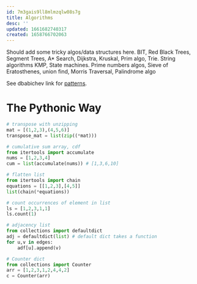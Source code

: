 ```yaml
---
id: 7m3gais9ll8mlmzqlw08s7g
title: Algorithms
desc: ''
updated: 1661682740317
created: 1658766702063
---
```


Should add some tricky algos/data structures here. BIT, Red Black Trees, Segment Trees, A* Search, Dijkstra, Kruskal, Prim algo, Trie. String algorithms KMP, State machines. Prime numbers algos, Sieve of Eratosthenes, union find, Morris Traversal, Palindrome algo 

See dbabichev link for [patterns](https://flykiller.github.io/coding%20ideas/).

# The Pythonic Way

```Python
# transpose with unzipping
mat = [(1,2,3),(4,5,6)]
transpose_mat = list(zip((*mat)))
```

```Python
# cumulative sum array, cdf
from itertools import accumulate
nums = [1,2,3,4]
cum = list(accumulate(nums)) # [1,3,6,10]
```

```Python
# flatten list
from itertools import chain
equations = [[1,2,3],[4,5]]
list(chain(*equations))

```

```Python
# count occurrences of element in list
ls = [1,2,3,1,1]
ls.count(1)
```

```Python
# adjacency list
from collections import defaultdict
adj = defaultdict(list) # default dict takes a function
for u,v in edges:
    adf[u].append(v)

```


```Python
# Counter dict
from collections import Counter
arr = [1,2,3,1,2,4,4,2]
c = Counter(arr)
```